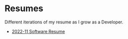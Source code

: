 # Resumes
Different iterations of my resume as I grow as a Developer.

- [2022-11 Software Resume](https://github.com/B-Salinas/resume-pdfs/blob/main/2022-11-Salinas-SoftwareEngineer-Resume.pdf)
